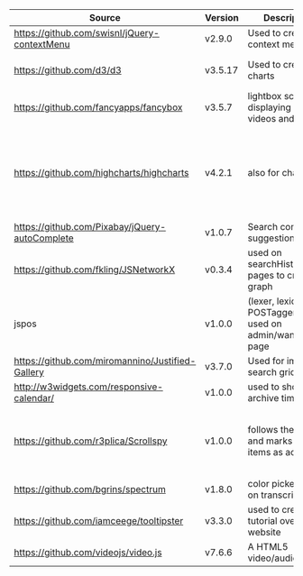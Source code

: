 | Source | Version | Description | Note |
|----------------------------------------------|---------|--------------------------------------------------------------|------------------------------------------------------------------------------------------|
| https://github.com/swisnl/jQuery-contextMenu | v2.9.0 | Used to create context menu |  |
| https://github.com/d3/d3 | v3.5.17 | Used to create charts | NEW VERSION AVAILABLE |
| https://github.com/fancyapps/fancybox | v3.5.7 | lightbox script for displaying images, videos and more |  |
| https://github.com/highcharts/highcharts | v4.2.1 | also for charts | NEW VERSION AVAILABLE, should be replaced by PrimeFaces ChartJS |
| https://github.com/Pixabay/jQuery-autoComplete | v1.0.7 | Search completion suggestion |  |
| https://github.com/fkling/JSNetworkX | v0.3.4 | used on searchHistory pages to create a graph |  |
| jspos | v1.0.0 | (lexer, lexicon, POSTagger) - used on admin/wanderer.jsf page |  |
| https://github.com/miromannino/Justified-Gallery | v3.7.0 | Used for images search grid |  |
| http://w3widgets.com/responsive-calendar/ | v1.0.0 | used to show archive timeline |  |
| https://github.com/r3plica/Scrollspy | v1.0.0 | follows the scroll and marks nav items as active | The source file is modified according to our needs |
| https://github.com/bgrins/spectrum | v1.8.0 | color picker, used on transcript page |  |
| https://github.com/iamceege/tooltipster | v3.3.0 | used to create tutorial over website | NEW VERSION AVAILABLE |
| https://github.com/videojs/video.js | v7.6.6 | A HTML5 video/audio player |  |
